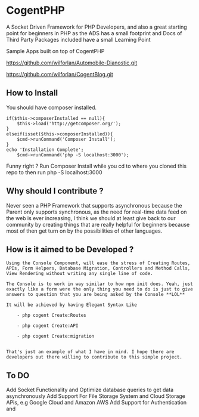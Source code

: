 # CogentPHP
A Socket Driven Framework for PHP Developers, and also a great starting point for beginners in PHP as the ADS has a small footprint and Docs of Third Party Packages included have a small Learning Point

Sample Apps built on top of CogentPHP

https://github.com/wilforlan/Automobile-Dianostic.git

https://github.com/wilforlan/CogentBlog.git


## How to Install
You should have composer installed.

	if($this->composerInstalled == null){
		$this->load('http://getcomposer.org/');
	}
	elseif(isset($this->composerInstalled)){
		$cmd->runCommand('Composer Install');	
	}
	echo 'Installation Complete';
		$cmd->runCommand('php -S localhost:3000');

Funny right ?
 Run Composer Install while you cd to where you cloned this repo to
 then run php -S localhost:3000

## Why should I contribute ?
Never seen a PHP Framework that supports asynchronous because the Parent only supports synchronous, as the need for real-time data feed on the web is ever increasing, I think we should at least give back to our community by creating things that are really helpful for beginners because most of then get turn on by the possibilities of other languages.

## How is it aimed to be Developed ?

	Using the Console Component, will ease the stress of Creating Routes, APIs, Form Helpers, Database Migration, Controllers and Method Calls, View Rendering without writing any single line of code.

	The Console is to work in way similar to how npm init does. Yeah, just exactly like a form were the only thing you need to do is just to give answers to question that you are being asked by the Console **LOL**

	It will be achieved by having Elegant Syntax Like

		- php cogent Create:Routes

		- php cogent Create:API

		- php cogent Create:migration


	That's just an example of what I have in mind. I hope there are developers out there willing to contribute to this simple project.

## To DO
Add Socket Functionality and Optimize database queries to get data asynchronously
Add Support For File Storage System and Cloud Storage APis, e.g Google Cloud and Amazon AWS
Add Support for Authentication and
